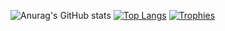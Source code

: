 ![Anurag's GitHub stats](https://github-readme-stats.vercel.app/api?username=Maikeruwu&show_icons=true&theme=vue)
[![Top Langs](https://github-readme-stats.vercel.app/api/top-langs/?username=Maikeruwu&layout=compact&theme=vue)](https://github.com/anuraghazra/github-readme-stats)
[![Trophies](https://github-profile-trophy.vercel.app/?username=Maikeruwu&&margin-w=1&no-frame=true&column=-1)](https://github.com/ryo-ma/github-profile-trophy)
